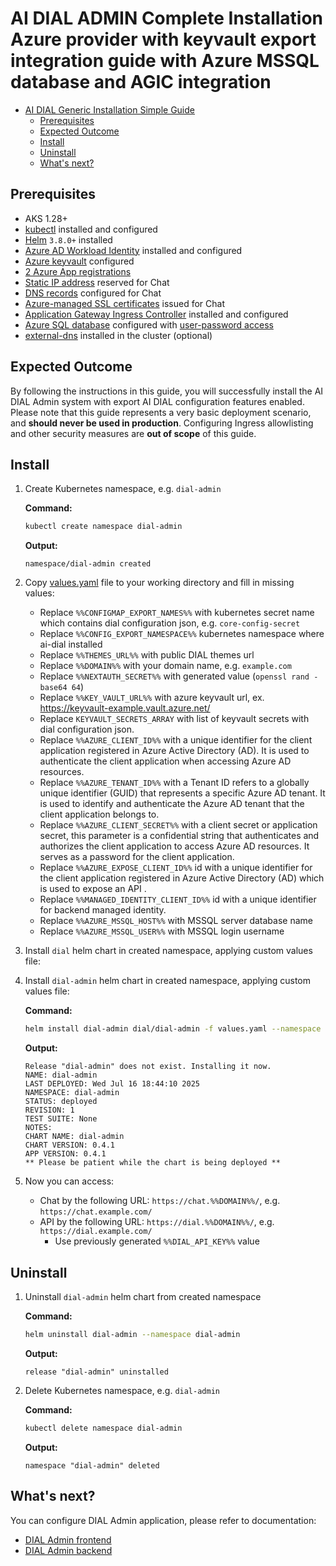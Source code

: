 # AI DIAL ADMIN Complete Installation Azure provider with keyvault export integration guide with Azure MSSQL database and AGIC integration 

- [AI DIAL Generic Installation Simple Guide](#ai-dial-generic-installation-simple-guide)
  - [Prerequisites](#prerequisites)
  - [Expected Outcome](#expected-outcome)
  - [Install](#install)
  - [Uninstall](#uninstall)
  - [What's next?](#whats-next)

## Prerequisites

- AKS 1.28+
- [kubectl](https://kubernetes.io/docs/tasks/tools/#kubectl) installed and configured
- [Helm](https://helm.sh/docs/intro/install/) `3.8.0+` installed
- [Azure AD Workload Identity](https://azure.github.io/azure-workload-identity/docs/introduction.html) installed and configured
- [Azure keyvault](https://learn.microsoft.com/en-us/azure/key-vault/) configured
- [2 Azure App registrations](https://github.com/epam/ai-dial-admin-backend/blob/development/docs/azure_configuration.md)
- [Static IP address](https://learn.microsoft.com/en-us/azure/virtual-network/ip-services/public-ip-addresses) reserved for Chat
- [DNS records](https://learn.microsoft.com/en-us/azure/dns/public-dns-overview) configured for Chat
- [Azure-managed SSL certificates](https://learn.microsoft.com/en-us/azure/app-service/configure-ssl-app-service-certificate) issued for Chat
- [Application Gateway Ingress Controller](https://github.com/Azure/application-gateway-kubernetes-ingress) installed and configured
- [Azure SQL database](https://learn.microsoft.com/en-us/azure/azure-sql/database/single-database-create-quickstart?view=azuresql) configured with [user-password access](https://learn.microsoft.com/en-us/sql/t-sql/statements/create-user-transact-sql?view=sql-server-ver16#azure_active_directory_principal) 
- [external-dns](https://github.com/kubernetes-sigs/external-dns) installed in the cluster (optional)


## Expected Outcome

By following the instructions in this guide, you will successfully install the AI DIAL Admin system with export AI DIAL configuration features enabled.
Please note that this guide represents a very basic deployment scenario, and **should never be used in production**.
Configuring Ingress allowlisting and other security measures are **out of scope** of this guide.

## Install

1. Create Kubernetes namespace, e.g. `dial-admin`

    **Command:**

    ```sh
    kubectl create namespace dial-admin
    ```

    **Output:**

    ```console
    namespace/dial-admin created
    ```

1. Copy [values.yaml](values.yaml) file to your working directory and fill in missing values:
    - Replace `%%CONFIGMAP_EXPORT_NAMES%%` with kubernetes secret name which contains dial configuration json, e.g. `core-config-secret`
    - Replace `%%CONFIG_EXPORT_NAMESPACE%%` kubernetes namespace where ai-dial installed
    - Replace `%%THEMES_URL%%` with public DIAL themes url
    - Replace `%%DOMAIN%%` with your domain name, e.g. `example.com`
    - Replace `%%NEXTAUTH_SECRET%%` with generated value (`openssl rand -base64 64`)
    - Replace `%%KEY_VAULT_URL%%` with azure keyvault url, ex. https://keyvault-example.vault.azure.net/ 
    - Replace `KEYVAULT_SECRETS_ARRAY` with list of keyvault secrets with dial configuration json.
    - Replace `%%AZURE_CLIENT_ID%%` with a unique identifier for the client application registered in Azure Active Directory (AD). It is used to authenticate the client application when accessing Azure AD resources.
    - Replace `%%AZURE_TENANT_ID%%` with a Tenant ID refers to a globally unique identifier (GUID) that represents a specific Azure AD tenant. It is used to identify and authenticate the Azure AD tenant that the client application belongs to.
    - Replace `%%AZURE_CLIENT_SECRET%%` with a client secret or application secret, this parameter is a confidential string that authenticates and authorizes the client application to access Azure AD resources. It serves as a password for the client application.
    - Replace `%%AZURE_EXPOSE_CLIENT_ID%%` id with a unique identifier for the client application registered in Azure Active Directory (AD) which is used to expose an API .
    - Replace `%%MANAGED_IDENTITY_CLIENT_ID%%` id with a unique identifier for backend managed identity.
    - Replace `%%AZURE_MSSQL_HOST%%` with MSSQL server database name
    - Replace `%%AZURE_MSSQL_USER%%` with MSSQL login username

1. Install `dial` helm chart in created namespace, applying custom values file:

2. Install `dial-admin` helm chart in created namespace, applying custom values file:

    **Command:**

    ```sh
    helm install dial-admin dial/dial-admin -f values.yaml --namespace dial-admin
    ```
    **Output:**

    ```console
    Release "dial-admin" does not exist. Installing it now.
    NAME: dial-admin
    LAST DEPLOYED: Wed Jul 16 18:44:10 2025
    NAMESPACE: dial-admin
    STATUS: deployed
    REVISION: 1
    TEST SUITE: None
    NOTES:
    CHART NAME: dial-admin
    CHART VERSION: 0.4.1
    APP VERSION: 0.4.1
    ** Please be patient while the chart is being deployed **
    ```

3. Now you can access:
    - Chat by the following URL: `https://chat.%%DOMAIN%%/`, e.g. `https://chat.example.com/`
    - API by the following URL: `https://dial.%%DOMAIN%%/`, e.g. `https://dial.example.com/`
      - Use previously generated `%%DIAL_API_KEY%%` value

## Uninstall

1. Uninstall `dial-admin` helm chart from created namespace

    **Command:**

    ```sh
    helm uninstall dial-admin --namespace dial-admin
    ```

    **Output:**

    ```console
    release "dial-admin" uninstalled
    ```

1. Delete Kubernetes namespace, e.g. `dial-admin`

    **Command:**

    ```sh
    kubectl delete namespace dial-admin
    ```

    **Output:**

    ```console
    namespace "dial-admin" deleted
    ```

## What's next?

You can configure DIAL Admin application, please refer to documentation:

- [DIAL Admin frontend](https://github.com/epam/ai-dial-admin-frontend)
- [DIAL Admin backend]((https://github.com/epam/ai-dial-admin-backend))